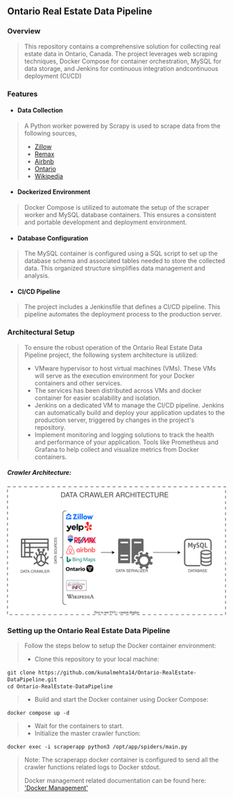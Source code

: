 ## Ontario Real Estate Data Pipeline

### Overview 
> This repository contains a comprehensive solution for collecting real estate data in Ontario, Canada. 
> The project leverages web scraping techniques, Docker Compose for container orchestration, MySQL for data storage, and Jenkins for continuous integration andcontinuous deployment (CI/CD)

### Features
+ #### Data Collection
> A Python worker powered by Scrapy is used to scrape data from the following sources, 
> + [Zillow](https://zillow.ca/ 'Zillow Canada')
> + [Remax](https://www.remax.ca/ 'Remax Canada')
> + [Airbnb](https://airbnb.ca/ 'Airbnb Canada')
> + [Ontario](https://www.ontario.ca/page/government-ontario 'Government of Ontario')
> + [Wikipedia](https://en.wikipedia.org/wiki/Main_Page 'Wikipedia')

+ #### Dockerized Environment
> Docker Compose is utilized to automate the setup of the scraper worker and MySQL database containers. This ensures a consistent and portable development and deployment environment.
+ #### Database Configuration
> The MySQL container is configured using a SQL script to set up the database schema and associated tables needed to store the collected data. 
> This organized structure simplifies data management and analysis.
+ #### CI/CD Pipeline
> The project includes a Jenkinsfile that defines a CI/CD pipeline.
> This pipeline automates the deployment process to the production server.

### Architectural Setup
> To ensure the robust operation of the Ontario Real Estate Data Pipeline project, the following system architecture is utilized:
> + VMware hypervisor to host virtual machines (VMs). These VMs will serve as the execution environment for your Docker containers and other services.
> + The services has been distributed across VMs and docker container for easier scalability and isolation.
> + Jenkins on a dedicated VM to manage the CI/CD pipeline. Jenkins can automatically build and deploy your application updates to the production server, triggered by changes in the project's repository.
> +  Implement monitoring and logging solutions to track the health and performance of your application. Tools like Prometheus and Grafana to help collect and visualize metrics from Docker containers.

##### Crawler Architecture:
![System Architecture](datacrawler_architecture.svg)

### Setting up the Ontario Real Estate Data Pipeline
> Follow the steps below to setup the Docker container environment:
> + Clone this repository to your local machine:
````
git clone https://github.com/kunalmehta14/Ontario-RealEstate-DataPipeline.git
cd Ontario-RealEstate-DataPipeline
````
> + Build and start the Docker container using Docker Compose:
````
docker compose up -d
````
> + Wait for the containers to start.
> + Initialize the master crawler function:
````
docker exec -i scraperapp python3 /opt/app/spiders/main.py
````
> Note: The scraperapp docker container is configured to send all the crawler functions related logs to Docker stdout. 
>
> Docker management related documentation can be found here: ['Docker Management'](https://github.com/kunalmehta14/scripts-for-systems-admin/blob/master/Linux/docker-management.md 'Docker Management')